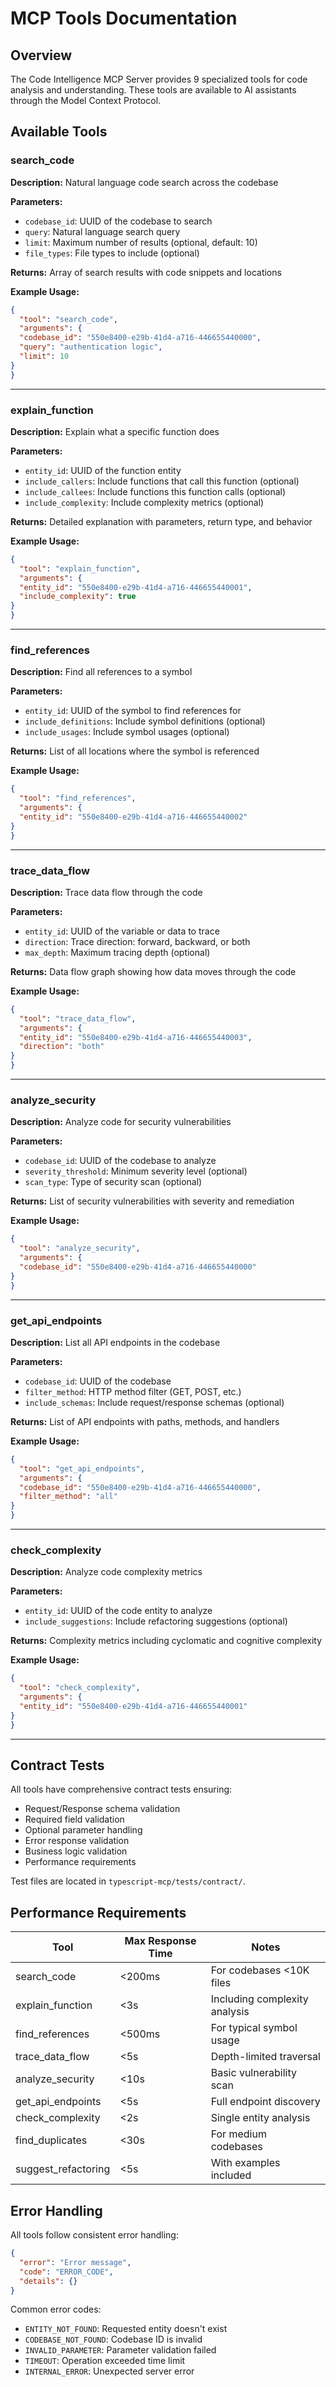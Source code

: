 # MCP Tools Documentation

## Overview

The Code Intelligence MCP Server provides 9 specialized tools for code analysis and understanding. These tools are available to AI assistants through the Model Context Protocol.

## Available Tools

### search_code

**Description:** Natural language code search across the codebase

**Parameters:**
- `codebase_id`: UUID of the codebase to search
- `query`: Natural language search query
- `limit`: Maximum number of results (optional, default: 10)
- `file_types`: File types to include (optional)

**Returns:** Array of search results with code snippets and locations

**Example Usage:**
```json
{
  "tool": "search_code",
  "arguments": {
  "codebase_id": "550e8400-e29b-41d4-a716-446655440000",
  "query": "authentication logic",
  "limit": 10
}
}
```

---

### explain_function

**Description:** Explain what a specific function does

**Parameters:**
- `entity_id`: UUID of the function entity
- `include_callers`: Include functions that call this function (optional)
- `include_callees`: Include functions this function calls (optional)
- `include_complexity`: Include complexity metrics (optional)

**Returns:** Detailed explanation with parameters, return type, and behavior

**Example Usage:**
```json
{
  "tool": "explain_function",
  "arguments": {
  "entity_id": "550e8400-e29b-41d4-a716-446655440001",
  "include_complexity": true
}
}
```

---

### find_references

**Description:** Find all references to a symbol

**Parameters:**
- `entity_id`: UUID of the symbol to find references for
- `include_definitions`: Include symbol definitions (optional)
- `include_usages`: Include symbol usages (optional)

**Returns:** List of all locations where the symbol is referenced

**Example Usage:**
```json
{
  "tool": "find_references",
  "arguments": {
  "entity_id": "550e8400-e29b-41d4-a716-446655440002"
}
}
```

---

### trace_data_flow

**Description:** Trace data flow through the code

**Parameters:**
- `entity_id`: UUID of the variable or data to trace
- `direction`: Trace direction: forward, backward, or both
- `max_depth`: Maximum tracing depth (optional)

**Returns:** Data flow graph showing how data moves through the code

**Example Usage:**
```json
{
  "tool": "trace_data_flow",
  "arguments": {
  "entity_id": "550e8400-e29b-41d4-a716-446655440003",
  "direction": "both"
}
}
```

---

### analyze_security

**Description:** Analyze code for security vulnerabilities

**Parameters:**
- `codebase_id`: UUID of the codebase to analyze
- `severity_threshold`: Minimum severity level (optional)
- `scan_type`: Type of security scan (optional)

**Returns:** List of security vulnerabilities with severity and remediation

**Example Usage:**
```json
{
  "tool": "analyze_security",
  "arguments": {
  "codebase_id": "550e8400-e29b-41d4-a716-446655440000"
}
}
```

---

### get_api_endpoints

**Description:** List all API endpoints in the codebase

**Parameters:**
- `codebase_id`: UUID of the codebase
- `filter_method`: HTTP method filter (GET, POST, etc.)
- `include_schemas`: Include request/response schemas (optional)

**Returns:** List of API endpoints with paths, methods, and handlers

**Example Usage:**
```json
{
  "tool": "get_api_endpoints",
  "arguments": {
  "codebase_id": "550e8400-e29b-41d4-a716-446655440000",
  "filter_method": "all"
}
}
```

---

### check_complexity

**Description:** Analyze code complexity metrics

**Parameters:**
- `entity_id`: UUID of the code entity to analyze
- `include_suggestions`: Include refactoring suggestions (optional)

**Returns:** Complexity metrics including cyclomatic and cognitive complexity

**Example Usage:**
```json
{
  "tool": "check_complexity",
  "arguments": {
  "entity_id": "550e8400-e29b-41d4-a716-446655440001"
}
}
```

---

## Contract Tests

All tools have comprehensive contract tests ensuring:
- Request/Response schema validation
- Required field validation
- Optional parameter handling
- Error response validation
- Business logic validation
- Performance requirements

Test files are located in `typescript-mcp/tests/contract/`.

## Performance Requirements

| Tool | Max Response Time | Notes |
|------|-------------------|-------|
| search_code | <200ms | For codebases <10K files |
| explain_function | <3s | Including complexity analysis |
| find_references | <500ms | For typical symbol usage |
| trace_data_flow | <5s | Depth-limited traversal |
| analyze_security | <10s | Basic vulnerability scan |
| get_api_endpoints | <5s | Full endpoint discovery |
| check_complexity | <2s | Single entity analysis |
| find_duplicates | <30s | For medium codebases |
| suggest_refactoring | <5s | With examples included |

## Error Handling

All tools follow consistent error handling:

```json
{
  "error": "Error message",
  "code": "ERROR_CODE",
  "details": {}
}
```

Common error codes:
- `ENTITY_NOT_FOUND`: Requested entity doesn't exist
- `CODEBASE_NOT_FOUND`: Codebase ID is invalid
- `INVALID_PARAMETER`: Parameter validation failed
- `TIMEOUT`: Operation exceeded time limit
- `INTERNAL_ERROR`: Unexpected server error
